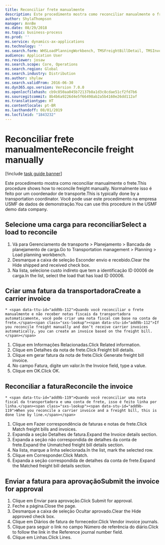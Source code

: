 ```yaml
---
title: Reconciliar frete manualmente
description: Este procedimento mostra como reconciliar manualmente o frete.
author: ShylaThompson
manager: AnnBe
ms.date: 08/29/2018
ms.topic: business-process
ms.prod: ''
ms.service: dynamics-ax-applications
ms.technology: ''
ms.search.form: WHSLoadPlanningWorkbench, TMSFreightBillDetail, TMSInvoiceTable, TMSFreightBillInvoiceReconcile, TMSInvoiceJournal, LedgerJournalTable, LedgerJournalTransDaily
audience: Application User
ms.reviewer: josaw
ms.search.scope: Core, Operations
ms.search.region: Global
ms.search.industry: Distribution
ms.author: shylaw
ms.search.validFrom: 2016-06-30
ms.dyn365.ops.version: Version 7.0.0
ms.openlocfilehash: cb9c850aa045b72137b8a1d3c8cdae51cf2fd7b6
ms.sourcegitcommit: 8b4b6a9226d4e5f66498ab2a5b4160e26dd112af
ms.translationtype: HT
ms.contentlocale: pt-BR
ms.lasthandoff: 08/01/2019
ms.locfileid: "1843232"
---
```

# <a name="reconcile-freight-manually"></a><span data-ttu-id="add9b-103">Reconciliar frete manualmente</span><span class="sxs-lookup"><span data-stu-id="add9b-103">Reconcile freight manually</span></span>

[!include [task guide banner](../../includes/task-guide-banner.md)]

<span data-ttu-id="add9b-104">Este procedimento mostra como reconciliar manualmente o frete.</span><span class="sxs-lookup"><span data-stu-id="add9b-104">This procedure shows how to reconcile freight manually.</span></span> <span data-ttu-id="add9b-105">Normalmente isso é feito por um coordenador de transporte.</span><span class="sxs-lookup"><span data-stu-id="add9b-105">This is typically done by a transportation coordinator.</span></span> <span data-ttu-id="add9b-106">Você pode usar este procedimento na empresa USMF de dados de demonstração.</span><span class="sxs-lookup"><span data-stu-id="add9b-106">You can use this procedure in the USMF demo data company.</span></span>


## <a name="select-a-load-to-reconcile"></a><span data-ttu-id="add9b-107">Selecione uma carga para reconciliar</span><span class="sxs-lookup"><span data-stu-id="add9b-107">Select a load to reconcile</span></span>
1. <span data-ttu-id="add9b-108">Vá para Gerenciamento de transporte > Planejamento > Bancada de planejamento de carga.</span><span class="sxs-lookup"><span data-stu-id="add9b-108">Go to Transportation management > Planning > Load planning workbench.</span></span>
2. <span data-ttu-id="add9b-109">Desmarque a caixa de seleção Esconder envio e recebido.</span><span class="sxs-lookup"><span data-stu-id="add9b-109">Clear the Hide shipped and received check box.</span></span> 
3. <span data-ttu-id="add9b-110">Na lista, selecione custo indireto que tem a identificação ID 00006 de carga.</span><span class="sxs-lookup"><span data-stu-id="add9b-110">In the list, select the load that has load ID 00006.</span></span>

## <a name="create-a-carrier-invoice"></a><span data-ttu-id="add9b-111">Criar uma fatura da transportadora</span><span class="sxs-lookup"><span data-stu-id="add9b-111">Create a carrier invoice</span></span>
    * <span data-ttu-id="add9b-112">Quando você reconciliar o frete manualmente e não receber notas fiscais da transportadora automaticamente, você pode criar uma nota fiscal com base na conta de frete.</span><span class="sxs-lookup"><span data-stu-id="add9b-112">If you reconcile freight manually and don’t receive carrier invoices automatically, you can create an invoice based on the freight bill.</span></span>  
1. <span data-ttu-id="add9b-113">Clique em Informações Relacionadas.</span><span class="sxs-lookup"><span data-stu-id="add9b-113">Click Related information.</span></span>
2. <span data-ttu-id="add9b-114">Clique em Detalhes da nota de frete.</span><span class="sxs-lookup"><span data-stu-id="add9b-114">Click Freight bill details.</span></span>
3. <span data-ttu-id="add9b-115">Clique em gerar fatura da nota de frete.</span><span class="sxs-lookup"><span data-stu-id="add9b-115">Click Generate freight bill invoice.</span></span>
4. <span data-ttu-id="add9b-116">No campo Fatura, digite um valor.</span><span class="sxs-lookup"><span data-stu-id="add9b-116">In the Invoice field, type a value.</span></span>
5. <span data-ttu-id="add9b-117">Clique em OK.</span><span class="sxs-lookup"><span data-stu-id="add9b-117">Click OK.</span></span>

## <a name="reconcile-the-invoice"></a><span data-ttu-id="add9b-118">Reconciliar a fatura</span><span class="sxs-lookup"><span data-stu-id="add9b-118">Reconcile the invoice</span></span>
    * <span data-ttu-id="add9b-119">Quando você reconciliar uma nota fiscal da transportadora e uma conta de frete, isso é feito linha por linha.</span><span class="sxs-lookup"><span data-stu-id="add9b-119">When you reconcile a carrier invoice and a freight bill, this is done line by line.</span></span>  
1. <span data-ttu-id="add9b-120">Clique em Fazer correspondência de faturas e notas de frete.</span><span class="sxs-lookup"><span data-stu-id="add9b-120">Click Match freight bills and invoices.</span></span>
2. <span data-ttu-id="add9b-121">Expanda a seção Detalhes de fatura.</span><span class="sxs-lookup"><span data-stu-id="add9b-121">Expand the Invoice details section.</span></span>
3. <span data-ttu-id="add9b-122">Expanda a seção não correspondida de detalhes da conta de frete.</span><span class="sxs-lookup"><span data-stu-id="add9b-122">Expand the Unmatched freight bill details section.</span></span>
4. <span data-ttu-id="add9b-123">Na lista, marque a linha selecionada.</span><span class="sxs-lookup"><span data-stu-id="add9b-123">In the list, mark the selected row.</span></span>
5. <span data-ttu-id="add9b-124">Clique em Corresponder.</span><span class="sxs-lookup"><span data-stu-id="add9b-124">Click Match.</span></span>
6. <span data-ttu-id="add9b-125">Expanda a seção correspondida de detalhes da conta de frete.</span><span class="sxs-lookup"><span data-stu-id="add9b-125">Expand the Matched freight bill details section.</span></span>

## <a name="submit-the-invoice-for-approval"></a><span data-ttu-id="add9b-126">Enviar a fatura para aprovação</span><span class="sxs-lookup"><span data-stu-id="add9b-126">Submit the invoice for approval</span></span>
1. <span data-ttu-id="add9b-127">Clique em Enviar para aprovação.</span><span class="sxs-lookup"><span data-stu-id="add9b-127">Click Submit for approval.</span></span>
2. <span data-ttu-id="add9b-128">Feche a página.</span><span class="sxs-lookup"><span data-stu-id="add9b-128">Close the page.</span></span>
3. <span data-ttu-id="add9b-129">Desmarque a caixa de seleção Ocultar aprovado.</span><span class="sxs-lookup"><span data-stu-id="add9b-129">Clear the Hide approved check box.</span></span> 
4. <span data-ttu-id="add9b-130">Clique em Diários de fatura de fornecedor.</span><span class="sxs-lookup"><span data-stu-id="add9b-130">Click Vendor invoice journals.</span></span>
5. <span data-ttu-id="add9b-131">Clique para seguir o link no campo Número de referência do diário.</span><span class="sxs-lookup"><span data-stu-id="add9b-131">Click to follow the link in the Reference journal number field.</span></span>
6. <span data-ttu-id="add9b-132">Clique em Linhas.</span><span class="sxs-lookup"><span data-stu-id="add9b-132">Click Lines.</span></span>

